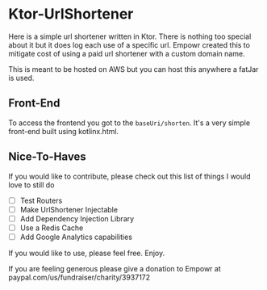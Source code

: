# Ktor-UrlShortener

Here is a simple url shortener written in Ktor. There is nothing too special about it but it does log each use of a specific url. Empowr created this to mitigate cost of using a paid url shortener with a custom domain name.

This is meant to be hosted on AWS but you can host this anywhere a fatJar is used.

## Front-End
To access the frontend you got to the `baseUri/shorten`. 
It's a very simple front-end built using kotlinx.html.

## Nice-To-Haves
If you would like to contribute, please check out this list of things I would love to still do

- [ ] Test Routers
- [ ] Make UrlShortener Injectable
- [ ] Add Dependency Injection Library
- [ ] Use a Redis Cache
- [ ] Add Google Analytics capabilities

If you would like to use, please feel free. Enjoy.

If you are feeling generous please give a donation to Empowr at
paypal.com/us/fundraiser/charity/3937172